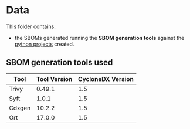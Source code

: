 # Data

This folder contains: 
- the SBOMs generated running the **SBOM generation tools** against the [python projects](https://github.com/serenacofano/SBOM-python-ecosystem/tree/main/projects) created.

## SBOM generation tools used
| **Tool**  | **Tool Version** | **CycloneDX Version** |
|-----------|------------------|-----------------------|
| Trivy     | 0.49.1           | 1.5                   |
| Syft      | 1.0.1            | 1.5                   |
| Cdxgen    | 10.2.2           | 1.5                   |
| Ort       | 17.0.0           | 1.5                   |

